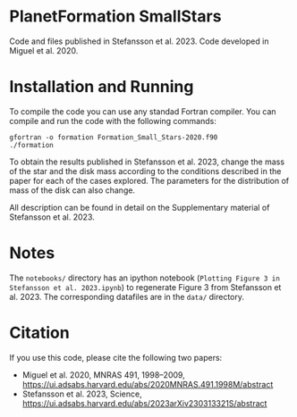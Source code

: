 # PlanetFormation SmallStars

Code and files published in Stefansson et al. 2023. Code developed in Miguel et al. 2020. 

# Installation and Running
To compile the code you can use any standad Fortran compiler. You can compile and run the code with the following commands:
```
gfortran -o formation Formation_Small_Stars-2020.f90
./formation
```

To obtain the results published in Stefansson et al. 2023, change the mass of the star and the disk mass according to the conditions described in the paper for each of the cases explored. 
The parameters for the distribution of mass of the disk can also change. 

All description can be found in detail on the Supplementary material of Stefansson et al. 2023.

# Notes

The `notebooks/` directory has an ipython notebook (`Plotting Figure 3 in Stefansson et al. 2023.ipynb`) to regenerate Figure 3 from Stefansson et al. 2023.
The corresponding datafiles are in the `data/` directory.

# Citation
If you use this code, please cite the following two papers:

- Miguel et al. 2020, MNRAS 491, 1998–2009, https://ui.adsabs.harvard.edu/abs/2020MNRAS.491.1998M/abstract
- Stefansson et al. 2023, Science, https://ui.adsabs.harvard.edu/abs/2023arXiv230313321S/abstract

